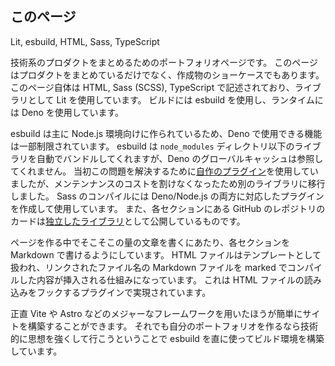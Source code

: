 ## このページ

<gh-repo-card name="Tsukina-7mochi/mypage-dev"></gh-repo-card>

<!-- 使った言語・技術 -->
<tech-tags>
Lit, esbuild, HTML, Sass, TypeScript
</tech-tags>

<!-- 概要 -->
技術系のプロダクトをまとめるためのポートフォリオページです。
このページはプロダクトをまとめているだけでなく、作成物のショーケースでもあります。
このページ自体は HTML, Sass (SCSS), TypeScript で記述されており、ライブラリとして Lit を使用しています。
ビルドには esbuild を使用し、ランタイムには Deno を使用しています。

esbuild は主に Node.js 環境向けに作られているため、Deno で使用できる機能は一部制限されています。
esbuild は `node_modules` ディレクトリ以下のライブラリを自動でバンドルしてくれますが、Deno のグローバルキャッシュは参照してくれません。
当初この問題を解決するために[自作のプラグイン](#esbuild-plugin-cache-deno)を使用していましたが、メンテンナンスのコストを割けなくなったため別のライブラリに移行しました。
Sass のコンパイルには Deno/Node.js の両方に対応したプラグインを作成して使用しています。
また、各セクションにある GitHub のレポジトリのカードは[独立したライブラリ](#github-cards)として公開しているものです。

ページを作る中でそこそこの量の文章を書くにあたり、各セクションを Markdown で書けるようにしています。
HTML ファイルはテンプレートとして扱われ、リンクされたファイル名の Markdown ファイルを marked でコンパイルした内容が挿入される仕組みになっています。
これは HTML ファイルの読み込みをフックするプラグインで実現されています。

<!-- 評価・予定 -->
正直 Vite や Astro などのメジャーなフレームワークを用いたほうが簡単にサイトを構築することができます。
それでも自分のポートフォリオを作るなら技術的に思想を強くして行こうということで esbuild を直に使ってビルド環境を構築しています。
